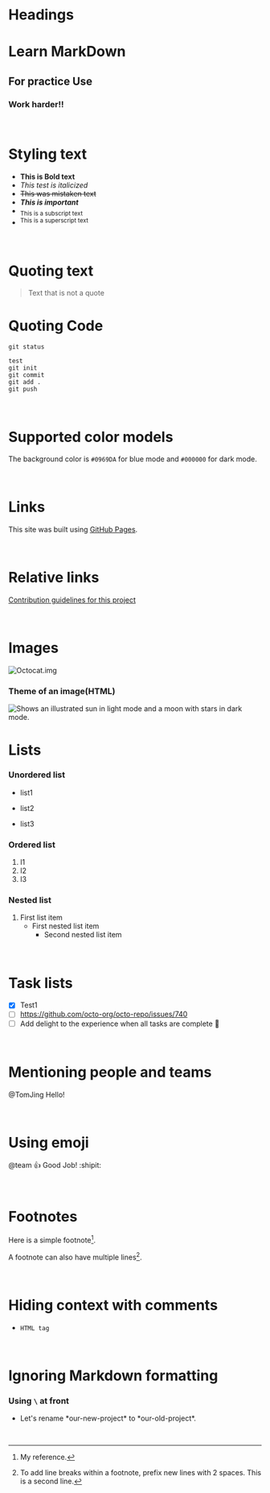 # Headings 

# Learn MarkDown
## For practice Use
### Work harder!!

<br/>

# Styling text
- **This is Bold text**
- *This test is italicized*
- ~~This was mistaken text~~
- ***This is important***
- <sub>This is a subscript text</sub>
- <sup>This is a superscript text</sup>

<br/>

# Quoting text
>Text that is not a quote

# Quoting Code
`git status`
```
test
git init
git commit
git add .
git push
```

<br/>

# Supported color models
The background color is `#0969DA` for blue mode and `#000000` for dark mode.

<br/>

# Links
This site was built using [GitHub Pages](https://pages.github.com/).

<br/>

# Relative links
[Contribution guidelines for this project](docs/CONTRIBUTING.md)

<br/>

# Images

![Octocat.img](https://myoctocat.com/assets/images/base-octocat.svg)

### Theme of an image(HTML)
<picture>
  <source media="(prefers-color-scheme: dark)" srcset="https://user-images.githubusercontent.com/25423296/163456776-7f95b81a-f1ed-45f7-b7ab-8fa810d529fa.png">
  <source media="(prefers-color-scheme: light)" srcset="https://user-images.githubusercontent.com/25423296/163456779-a8556205-d0a5-45e2-ac17-42d089e3c3f8.png">
  <img alt="Shows an illustrated sun in light mode and a moon with stars in dark mode." src="https://user-images.githubusercontent.com/25423296/163456779-a8556205-d0a5-45e2-ac17-42d089e3c3f8.png">
</picture>


<br/>

# Lists
### Unordered list
- list1
* list2
+ list3

### Ordered list
1. l1
2. l2
3. l3

### Nested list
1. First list item
   - First nested list item
     - Second nested list item


<br/>

# Task lists
- [x] Test1
- [ ] https://github.com/octo-org/octo-repo/issues/740
- [ ] Add delight to the experience when all tasks are complete :tada:

<br/>

# Mentioning people and teams
@TomJing Hello!

<br/>

# Using emoji
@team :+1: Good Job! :shipit:

<br/>

# Footnotes

Here is a simple footnote[^1].

A footnote can also have multiple lines[^2].

[^1]: My reference.
[^2]: To add line breaks within a footnote, prefix new lines with 2 spaces.
  This is a second line.

<br/>

# Hiding context with comments
- `HTML tag`
<!-- This content will not appear in the rendered Markdown -->

<br/>

# Ignoring Markdown formatting
### Using `\` at front
- Let's rename \*our-new-project\* to \*our-old-project\*.

<br/>